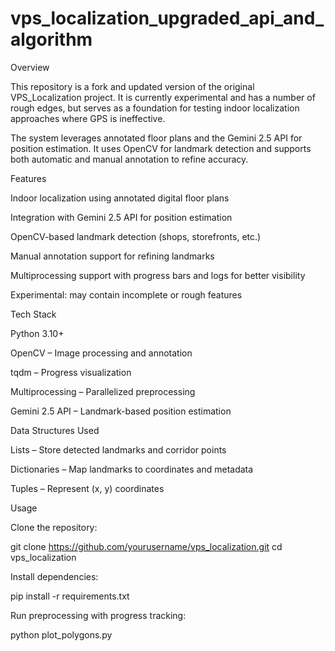 # vps_localization_upgraded_api_and_algorithm

Overview

This repository is a fork and updated version of the original VPS_Localization project. It is currently experimental and has a number of rough edges, but serves as a foundation for testing indoor localization approaches where GPS is ineffective.

The system leverages annotated floor plans and the Gemini 2.5 API for position estimation. It uses OpenCV for landmark detection and supports both automatic and manual annotation to refine accuracy.

Features

Indoor localization using annotated digital floor plans

Integration with Gemini 2.5 API for position estimation

OpenCV-based landmark detection (shops, storefronts, etc.)

Manual annotation support for refining landmarks

Multiprocessing support with progress bars and logs for better visibility

Experimental: may contain incomplete or rough features

Tech Stack

Python 3.10+

OpenCV – Image processing and annotation

tqdm – Progress visualization

Multiprocessing – Parallelized preprocessing

Gemini 2.5 API – Landmark-based position estimation

Data Structures Used

Lists – Store detected landmarks and corridor points

Dictionaries – Map landmarks to coordinates and metadata

Tuples – Represent (x, y) coordinates

Usage

Clone the repository:

git clone https://github.com/yourusername/vps_localization.git
cd vps_localization


Install dependencies:

pip install -r requirements.txt


Run preprocessing with progress tracking:

python plot_polygons.py
